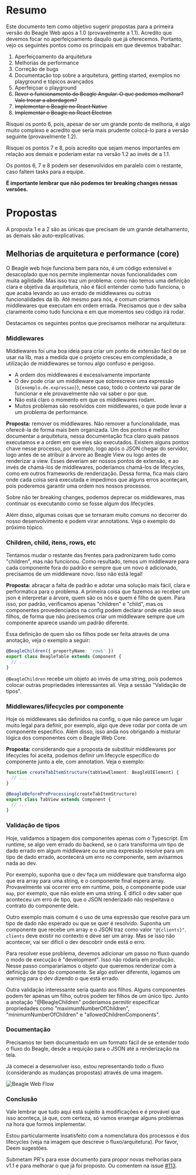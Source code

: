# Resumo

Este documento tem como objetivo sugerir propostas para a primeira versão do Beagle Web após a 1.0
(provavelmente a 1.1). Acredito que devemos focar no aperfeiçoamento daquilo que já oferecemos.
Portanto, vejo os seguintes pontos como os principais em que devemos trabalhar:

1. Aperfeiçoamento da arquitetura
2. Melhorias de performance
3. Correção de bugs
4. Documentação top sobre a arquitetura, getting started, exemplos no playground e tópicos avançados
5. Aperfeiçoar o playground
6. ~~Rever o funcionamento do Beagle Angular. O que podemos melhorar? Vale trocar a abordagem?~~
7. ~~Implementar o Beagle no React Native~~
8. ~~Implementar o Beagle no React Electron~~

Risquei os ponto 6, pois, apesar de ser um grande ponto de melhoria, é algo muito complexo e
acredito que seria mais prudente colocá-lo para a versão seguinte (provavelmente 1.2).

Risquei os pontos 7 e 8, pois acredito que sejam menos importantes em relação aos demais e poderiam
estar na versão 1.2 ao invés de a 1.1.

Os pontos 6, 7 e 8 podem ser desenvolvidos em paralelo com o restante, caso faltem tasks para a
equipe.

**É importante lembrar que não podemos ter breaking changes nessas versões.**

# Propostas

A proposta 1 e a 2 são as únicas que precisam de um grande detalhamento, as demais são auto-explicativas.

## Melhorias de arquitetura e performance (core)

O Beagle web hoje funciona bem para nós, é um código extensível e desacoplado que nos permite
implementar novas funcionalidades com muita agilidade. Mas isso traz um problema: como não temos
uma definição clara e objetiva da arquitetura, não é fácil entender como tudo funciona, o que acaba
levando ao uso errado de middlewares ou outras funcionalidades da lib. Até mesmo para nós, é comum
criarmos middlewares que executam em ordem errada. Precisamos que o dev saiba claramente como tudo
funciona e em que momentos seu código irá rodar.

Destacamos os seguintes pontos que precisamos melhorar na arquitetura:

### Middlewares

Middlewares foi uma boa ideia para criar um ponto de extensão fácil de se usar na lib, mas a medida
que o projeto cresceu em complexidade, a utilização de middlewares se tornou algo confuso e perigoso.

- A ordem dos middlewares é excessivamente importante
- O dev pode criar um middleware que sobrescreve uma expressão (`${exemplo.de.expressao}`), nesse
caso, todo o contexto vai parar de funcionar e ele provavelmente não vai saber o por que.
- Não está claro o momento em que os middlewares rodam.
- Muitos problemas são resolvidos com middlewares, o que pode levar a um problema de performance.

**Proposta:** remover os middlewares. Não remover a funcionalidade, mas oferecê-la de forma mais
bem organizada. Um dos pontos é melhor documentar a arquitetura, nessa documentação fica claro
quais passos executamos e a ordem em que eles são executados. Existem alguns pontos chave nesse
processo, por exemplo, logo após o JSON chegar do servidor, logo antes de se atribuir a árvore ao
Beagle View ou logo antes de renderizar a view. Esses deveriam ser nossos pontos de extensão, e ao
invés de chamá-los de middlewares, poderíamos chamá-los de lifecycles, como em outros frameworks de
renderização. Dessa forma, fica mais claro onde cada coisa será executada e impedimos que alguns
erros aconteçam, pois poderemos garantir uma ordem nos nossos processos.

Sobre não ter breaking changes, podemos deprecar os middlewares, mas continuar os executando como
se fosse algum dos lifecycles.

Além disso, algumas coisas que se tornaram muito comuns no decorrer do nosso desenvolvimento e podem
virar annotations. Veja o exemplo do próximo tópico.

### Children, child, itens, rows, etc

Tentamos mudar o restante das frentes para padronizarem tudo como "children", mas não funcionou.
Como resultado, temos um middleware para cada componente fora do padrão e sempre que um novo é
adicionado, precisamos de um middleware novo. Isso não está legal!

**Proposta:** abraçar a falta de padrão e adotar uma solução mais fácil, clara e performática para
o problema. A primeira coisa que fazemos ao receber um json é interpretar a árvore, quem são os nós
e quem é filho de quem. Para isso, por padrão, verificamos apenas "children" e "child", mas os
componentes provedenciados na config podem declarar onde estão seus filhos, de forma que não
precisemos criar um middleware sempre que um componente aparece usando um padrão diferente.

Essa definição de quem são os filhos pode ser feita através de uma anotação, veja o exemplo a
seguir:

```typescript
@BeagleChildren({ propertyName: 'rows' })
export class BeagleTable extends Component {
  // ...
}
```

`@BeagleChildren` recebe um objeto ao invés de uma string, pois podemos colocar outras propriedades
interessantes alí. Veja a sessão "Validação de tipos".

### Middlewares/lifecycles por componente

Hoje os middlewares são definidos na config, o que não parece um lugar muito legal para definir, por
exemplo, algo que deve rodar por conta de um componente específico. Além disso, isso anda nos
obrigando a misturar lógica dos componentes com o Beagle Web Core.

**Proposta:** considerando que a proposta de substituir middlewares por lifecycles foi aceita,
podemos definir um lifecycle específico do componente junto a ele, com annotation. Veja o exemplo:

```typescript
function createTabItemStructure(tabViewElement: BeagleUIElement) {
  // ...
}

@BeagleBeforePreProcessing(createTabItemStructure)
export class TabView extends Component {
  // ...
}
```

### Validação de tipos

Hoje, validamos a tipagem dos componentes apenas com o Typescript. Em runtime, se algo vem errado do
backend, se o cara transforma um tipo de dado errado em algum middleware ou se uma expressão resolve
para um tipo de dado errado, acontecerá um erro no componente, sem avisarmos nada ao dev.

Por exemplo, suponha que o dev faça um middleware que transforma algo que era array para uma
string, e o componente final espera array. Provavelmente vai ocorrer erro em runtime, pois, o
componente pode usar `map`, por exemplo, que não existe em uma string. É difícil o dev saber que
aconteceu um erro de tipo, que o JSON renderizado não respeitava o contrato do componente dele.

Outro exemplo mais comum é o uso de uma expressão que resolve para um tipo de dado não esperado
ou que se quer é resolvido. Suponha um componente que recebe um array e o JSON traz como valor
`"@{clients}"`. `clients` deve existir no contexto e deve ser um array. Mas se isso não acontecer,
vai ser difícil o dev descobrir onde está o erro.

Para resolver esse problema, devemos adicionar um passo no fluxo quando o modo de execução é
"development". Isso não rodaria em produção. Nesse passo compararíamos o objeto que queremos
renderizar com a definição de tipo do componente. Se algo estiver diferente, logamos um warning
para o dev dizendo o que está errado.

Outra validação interessante seria quanto aos filhos. Alguns componentes podem ter apenas um
filho, outros podem ter filhos de um único tipo. Junto a anotação "@BeagleChildren" poderíamos
permitir especificar propriedades como "maximumNumberOfChildren", "minimumNumberOfChildren" e
"allowedChildrenComponents".

### Documentação

Precisamos ter bem documentado em um formato fácil de se entender todo o fluxo do Beagle, desde a
requição para o JSON até a renderização na tela.

Já comecei a desenvolver isso, estou representando todo o fluxo (considerando as mudanças propostas)
através de uma imagem.

![Beagle Web Flow](https://lh5.googleusercontent.com/JMy1AVpioDDniSZKu_lIf_s42e9k2I8L1pwqDfRZo00YIpY7PNvAnJ92ST54ptOL5_e9TnQ6rd541TuBrJf5=w2560-h1001-rw)

### Conclusão

Vale lembrar que tudo aqui está sujeito à modificações e é provável que isso aconteça, já que, com
certeza, só vamos enxergar alguns problemas na hora que formos implementar.

Estou particularmente insatisfeito com a nomenclatura dos processos e dos lifecycles (veja na
imagem que descreve o fluxo/arquitetura). Por favor, Deem sugestões.

Submetam PR's para esse documento para propor novas melhorias para v1.1 e para melhorar o que já
foi proposto. Ou comentem na issue [#113](https://github.com/ZupIT/beagle-web-core/issues/113).
